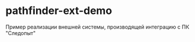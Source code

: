 pathfinder-ext-demo
===================

Пример реализации внешней системы, производящей интеграцию с ПК "Следопыт"